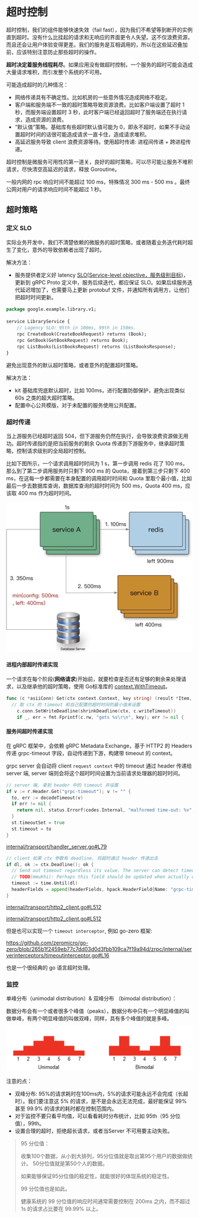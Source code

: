# 超时控制

超时控制，我们的组件能够快速失效（fail fast），因为我们不希望等到断开的实例直到超时。没有什么比挂起的请求和无响应的界面更令人失望。这不仅浪费资源，而且还会让用户体验变得更差。我们的服务是互相调用的，所以在这些延迟叠加前，应该特别注意防止那些超时的操作。

**超时决定着服务线程耗尽**。如果应用没有做超时控制，一个服务的超时可能会造成大量请求堆积，而引发整个系统的不可用。

可能造成超时的几种情况：

- 网络传递具有不确定性。比如机房的一些意外情况造成网络不稳定。
- 客户端和服务端不一致的超时策略导致资源浪费。比如客户端设置了超时 1 秒，而服务端设置超时 3 秒，此时客户端已经返回超时了服务端还在执行请求，造成资源的浪费。
- “默认值”策略。基础库有些超时默认值可能为 0，即永不超时，如果不手动设置超时时间的话很可能造成请求一直卡住，造成请求堆积。
- 高延迟服务导致 client 浪费资源等待。使用超时传递: 进程间传递 + 跨进程传递。

超时控制是微服务可用性的第一道关，良好的超时策略，可以尽可能让服务不堆积请求，尽快清空高延迟的请求，释放 Goroutine。

一般内网的 rpc 响应时间不能超过 100 ms，特殊情况 300 ms - 500 ms 。最终公网对用户的请求响应时间不能超过 1 秒。



## 超时策略

### 定义 SLO

实际业务开发中，我们不清楚依赖的微服务的超时策略，或者随着业务迭代耗时超生了变化，意外的导致依赖者出现了超时。

解决方法：

- 服务提供者定义好 latency [SLO(Service-level objective，服务级别目标)](https://zh.wikipedia.org/wiki/%E6%9C%8D%E5%8A%A1%E7%BA%A7%E5%88%AB%E7%9B%AE%E6%A0%87)，更新到 gRPC Proto 定义中，服务后续迭代，都应保证 SLO。如果后续服务迭代延迟增加了，也需要马上更新 protobuf 文件，并通知所有调用方，让他们把超时时间更新。

```protobuf
package google.example.library.v1;

service LibraryService {
    // Lagency SLO: 95th in 100ms, 99th in 150ms.
    rpc CreateBook(CreateBookRequest) returns (Book); 
    rpc GetBook(GetBookRequest) returns Book);
    rpc ListBooks(ListBooksRequest) returns (ListBooksResponse);
}

```

避免出现意外的默认超时策略，或者意外的配置超时策略。

解决方法：

- kit 基础库兜底默认超时，比如 100ms，进行配置防御保护，避免出现类似 60s 之类的超大超时策略。
- 配置中心公共模版，对于未配置的服务使用公共配置。



### 超时传递

当上游服务已经超时返回 504，但下游服务仍然在执行，会导致浪费资源做无用功。超时传递指的是把当前服务的剩余 Quota 传递到下游服务中，继承超时策略，控制请求级别的全局超时控制。

比如下图所示，一个请求调用超时时间为 1 s，第一步调用 redis 花了 100 ms，那么到了第二步调用服务时只剩下 900 ms 的 Quota，接着到第三步只剩下 400 ms，在这每一步都需要在本身配置的调用超时时间和 Quota 里取个最小值，比如最后一步去数据库查询，数据库查询的超时时间为 500 ms，Quota 400 ms，应该取 400 ms 作为超时时间。

![image-20220410110909967](../../.go_study/assets/go_advanced/timeout-1.png)

#### 进程内部超时传递实现

  一个请求在每个阶段(**网络请求**)开始前，就要检查是否还有足够的剩余来处理请求，以及继承他的超时策略，使用 Go标准库的 [context.WithTimeout](https://pkg.go.dev/context)。

```go
func (c *asiiConn) Get(ctx context.Context, key string) (result *Item, err error) {
  // 取 ctx 的 timeout 和自己配置的超时时间的最小值来设置
	c.conn.SetWriteDeadline(shrinkDeadline(ctx, c.writeTimeout))
	if _, err = fmt.Fprintf(c.rw, "gets %s\r\n", key); err != nil {

```

#### 服务间超时传递实现

在 gRPC 框架中，会依赖 gRPC Metadata Exchange，基于 HTTP2 的 Headers 传递 grpc-timeout 字段，自动传递到下游，构建带 timeout 的 context。

grpc server 会自动将 client `request context` 中的 timeout 通过 header 传递给 server 端, server 端则会将这个超时时间设置为当前请求处理器的超时时间。

```go
// server 端, 拿到 header 中的 timeout 并设置
if v := r.Header.Get("grpc-timeout"); v != "" {
  to, err := decodeTimeout(v)
  if err != nil {
    return nil, status.Errorf(codes.Internal, "malformed time-out: %v", err)
  }
  st.timeoutSet = true
  st.timeout = to
}
```

[internal/transport/handler_server.go#L79](https://github.com/grpc/grpc-go/blob/4757d0249e2d5d16f259ce4224f7ec5fb7f284ee/internal/transport/handler_server.go#L79)

```go
// client 如果 ctx 参数有 deadline, 将超时通过 header 传递出去
if dl, ok := ctx.Deadline(); ok {
  // Send out timeout regardless its value. The server can detect timeout context by itself.
  // TODO(mmukhi): Perhaps this field should be updated when actually writing out to the wire.
  timeout := time.Until(dl)
  headerFields = append(headerFields, hpack.HeaderField{Name: "grpc-timeout", Value: 	grpcutil.EncodeDuration(timeout)})
}
```

[internal/transport/http2_client.go#L512](https://github.com/grpc/grpc-go/blob/4757d0249e2d5d16f259ce4224f7ec5fb7f284ee/internal/transport/http2_client.go#L512)

[internal/transport/http2_client.go#L512](https://github.com/grpc/grpc-go/blob/4757d0249e2d5d16f259ce4224f7ec5fb7f284ee/internal/transport/http2_client.go#L512)

但是也可以实现一个 `timeout interceptor`, 例如 go-zero 框架:

https://github.com/zeromicro/go-zero/blob/265b1f2459eb77c7dd03d0d3fbb109ca7f19a94d/zrpc/internal/serverinterceptors/timeoutinterceptor.go#L16

也是一个很经典的 go 语言超时处理。

### 监控

单峰分布（unimodal distribution）& 双峰分布 （bimodal distribution）：

数据分布会有一个或者很多个峰值（peaks），数据分布中只有一个明显峰值的叫做单峰，有两个明显峰值的叫做双峰，同样，具有多个峰值的就是多峰。

![image-20220410165002358](../../.go_study/assets/go_advanced/timeout-2.png)

注意的点：

- 双峰分布: 95%的请求耗时在100ms内，5%的请求可能永远不会完成（长超时）。我们要注意这 5% 的请求，是不是会永远无法完成，最好能保证 99% 甚至 99.9% 的请求的耗时都在控制范围内。
- 对于监控不要只看平均值，可以看看耗时分布统计，比如 95th（95 分位值），99th。
- 设置合理的超时，拒绝超长请求，或者当Server 不可用要主动失败。

> 95 分位值：
>
> 收集100个数据，从小到大排列，95分位值就是取出第95个用户的数据做统计。 50分位值就是第50个人的数据。
>
> 如果能够保证95分位值的稳定性，就能很好的体现系统的稳定性。
>
> 99 分位值也是如此。
>
> 健康系统的 99 分位值的响应时间通常需要控制在 200ms 之内，而不超过 1s 的请求占比要在 99.99% 以上。